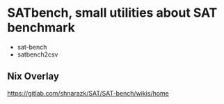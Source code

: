 # SATbench, small utilities about SAT benchmark

- sat-bench
- satbench2csv

## Nix Overlay

https://gitlab.com/shnarazk/SAT/SAT-bench/wikis/home

